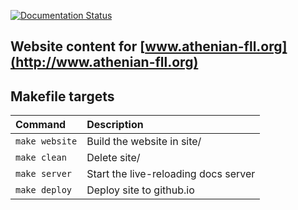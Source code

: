 [![Documentation Status](https://readthedocs.org/projects/athenian-fll-website/badge/?version=latest)](http://www.athenian-fll.org/?badge=latest)

## Website content for [www.athenian-fll.org](http://www.athenian-fll.org)

## Makefile targets

| Command               | Description                                  |
|:----------------------|:---------------------------------------------|
| `make website`        | Build the website in site/                   |
| `make clean`          | Delete site/                                 |
| `make server`         | Start the live-reloading docs server         |
| `make deploy`         | Deploy site to github.io                     |
